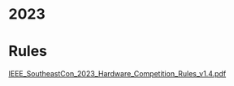 # 2023

# Rules

[IEEE_SoutheastCon_2023_Hardware_Competition_Rules_v1.4.pdf](https://github.com/car-robotics/2023/files/8420004/IEEE_SoutheastCon_2023_Hardware_Competition_Rules_v1.4.pdf)
